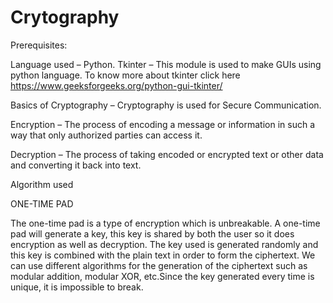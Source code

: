 # Crytography
Prerequisites:

Language used – Python.
Tkinter – This module is used to make GUIs using python language. To know more about tkinter click here https://www.geeksforgeeks.org/python-gui-tkinter/

Basics of Cryptography – Cryptography is used for Secure Communication.

Encryption – The process of encoding a message or information in such a way that only authorized parties can access it.

Decryption – The process of taking encoded or encrypted text or other data and converting it back into text.


Algorithm used

ONE-TIME PAD

The one-time pad is a type of encryption which is unbreakable. A one-time pad will generate a key, this key is shared by both the user so it does encryption as 
well as decryption. The key used is generated randomly and this key is combined with the plain text in order to form the ciphertext. We can use different algorithms for 
the generation of the ciphertext such as modular addition, modular XOR, etc.Since the key generated every time is unique, it is impossible to break.
